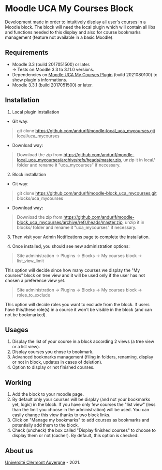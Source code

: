 Moodle UCA My Courses Block
==================================
Development made in order to intuitively display all user's courses in a Moodle block.
The block will need the local plugin which will contain all libs and functions needed to this display and also for course bookmarks management (feature not available in a basic Moodle).

Requirements
------------
- Moodle 3.3 (build 2017051500) or later.<br/>
-> Tests on Moodle 3.3 to 3.11.0 versions.<br/>
- Dependencies on <a href="https://github.com/andurif/moodle-local_uca_mycourses" targer="_blank">Moodle UCA My Courses Plugin</a> (build 2021080100) to show plugin's informations.
- Moodle 3.3.1 (build 2017051500) or later.

Installation
------------
1. Local plugin installation

- Git way:
> git clone https://github.com/andurif/moodle-local_uca_mycourses.git local/uca_mycourses

- Download way:
> Download the zip from <a href="https://github.com/andurif/moodle-local_uca_mycourses/archive/refs/heads/master.zip">https://github.com/andurif/moodle-local_uca_mycourses/archive/refs/heads/master.zip</a>, unzip it in local/ folder and rename it "uca_mycourses" if necessary.
  
2. Block installation

- Git way:
> git clone https://github.com/andurif/moodle-block_uca_mycourses.git blocks/uca_mycourses

- Download way:
> Download the zip from <a href="https://github.com/andurif/moodle-block_uca_mycourses/archive/refs/heads/master.zip">https://github.com/andurif/moodle-block_uca_mycourses/archive/refs/heads/master.zip</a>, unzip it in blocks/ folder and rename it "uca_mycourses" if necessary.

3. Then visit your Admin Notifications page to complete the installation.

4. Once installed, you should see new administration options:

> Site administration -> Plugins -> Blocks -> My courses block -> list_view_limit

This option will decide since how many courses we display the "My courses" block on tree view and it will be used only if the user has not chosen a preference view yet.

> Site administration -> Plugins -> Blocks -> My courses block -> roles_to_exclude

This option will decide roles you want to exclude from the block. If users have this/these role(s) in a course it won't be visible in the block (and can not be bookmarked).

Usages
-----
1. Display the list of your course in a block according 2 views (a tree view or a list view).
2. Display courses you chose to bookmark.
3. Advanced bookmarks management (filing in folders, renaming, display or not in block, updates in cases of deletion).
4. Option to display or not finished courses.

Working
-----
1. Add the block to your moodle page.
2. By default only your courses will be display (and not your bookmarks yet, logic) in the block. If you have only few courses the "list view" (less than the limit you choose in the administration) will be used. You can easily change this view thanks to two block links.   
3. Click on "Manage my bookmarks" to add courses as bookmarks and potentially add them to the block.
4. Check (uncheck) the box called "Display finished courses" to choose to display them or not (cacher). By default, this option is checked.

About us
------
<a href="http://www.uca.fr" target="_blank">Université Clermont Auvergne</a> - 2021.
